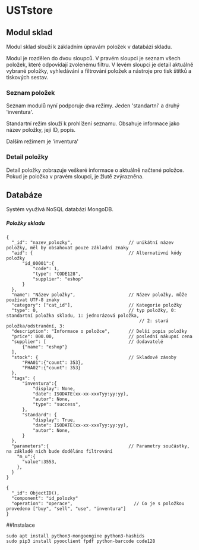 # USTstore


## Modul sklad

Modul sklad slouží k základním úpravám položek v databázi skladu.

Modul je rozdělen do dvou sloupců. V pravém sloupci je seznam všech položek, které odpovídají zvolenému filtru. V levém sloupci je detail aktuálně vybrané položky, vyhledávání a filtrování položek a nástroje pro tisk štítků a tiskových sestav.

### Seznam položek
Seznam modulů nyní podporuje dva režimy. Jeden 'standartní' a druhý 'inventura'.

Standartní režim slouží k prohlížení seznamu. Obsahuje informace jako název položky, její ID, popis.

Dalším režimem je 'inventura'


### Detail položky
Detail položky zobrazuje veškeré informace o aktuálně načtené položce. Pokud je položka v pravém sloupci, je žlutě zvýrazněna.















## Databáze
Systém využívá NoSQL databázi MongoDB.


##### Položky skladu
```ejson
{
  "_id": "nazev_polozky",                     // unikátní název položky, měl by obsahovat pouze základní znaky
  "aid": {                                    // Alternativní kódy položky
      "id_00001":{                                
          "code": 1,
          "type": "CODE128",
          "supplier": "eshop"
      }
  },
  "name": "Název položky",                    // Název položky, může používat UTF-8 znaky
  "category": ["cat_id"],                     // Kategorie položky
  "type": 0,                                  // typ položky, 0: standartní položka skladu, 1: jednorázová položka,
                                                  // 2: stará položka/odstranění, 3:
  "description": "Informace o položce",       // Delší popis položky
  "price": 000.00,                            // poslední nákupní cena
  "supplier": [                               // dodavatelé
      {"name": "eshop"}
  ],
  "stock": {                                  // Skladové zásoby
      "PHA01":{"count": 353},
      "PHA02":{"count": 353}
  },
  "tags": {
      "inventura":{
          "display": None,
          "date": ISODATE(xx-xx-xxxTyy:yy:yy),
          "autor": None,
          "type": "success",
      },
      "standard": {
          "display": True,
          "date": ISODATE(xx-xx-xxxTyy:yy:yy),
          "autor": None,
      }
  },
  "parameters":{                              // Parametry součástky, na základě nich bude doděláno filtrování
    "m_u":{
      "value":3553,
    },   
  }
}
```


```ejson
{
  "_id": ObjectID(),
  "component": "id_polozky"
  "operation": "operace",                       // Co je s položkou provedeno ["buy", "sell", "use", "inventura"]
}
```


##Instalace
```
sudo apt install python3-mongoengine python3-hashids
sudo pip3 install pyooclient fpdf python-barcode code128
```

